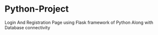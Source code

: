 # Python-Project
Login And Registration Page using Flask framework of Python Along with Database connectivity
